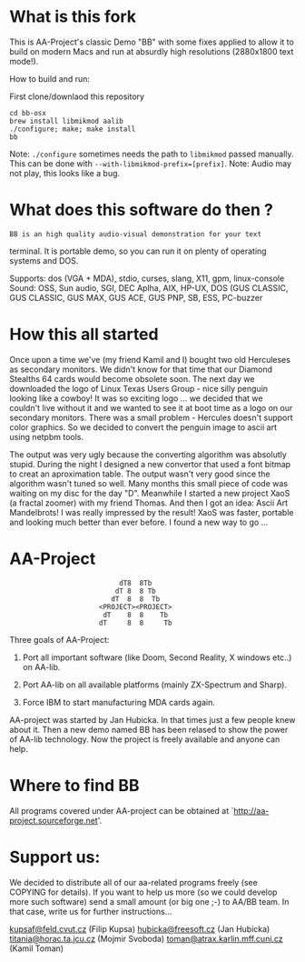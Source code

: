 What is this fork
=================
This is AA-Project's classic Demo "BB" with some fixes applied to allow it to build on modern Macs and run at absurdly high resolutions (2880x1800 text mode!).

How to build and run:

First clone/downlaod this repository
```
cd bb-osx
brew install libmikmod aalib
./configure; make; make install
bb
```
Note: `./configure` sometimes needs the path to `libmikmod` passed manually. This can be done with `--with-libmikmod-prefix=[prefix]`.
Note: Audio may not play, this looks like a bug.

What does this software do then ?
=================================

	BB is an high quality audio-visual demonstration for your text
terminal. It is portable demo, so you can run it on plenty of operating 
systems and DOS. 

Supports: dos (VGA + MDA), stdio, curses, slang, X11, gpm, linux-console
Sound:  OSS, Sun audio, SGI, DEC Aplha, AIX, HP-UX, DOS (GUS CLASSIC, GUS
        CLASSIC, GUS MAX, GUS ACE, GUS PNP, SB, ESS, PC-buzzer 

How this all started
====================

   Once upon a time we've (my friend Kamil and I) bought two old
Herculeses as secondary monitors. We didn't know for that time that our
Diamond Stealths 64 cards would become obsolete soon. The next day we
downloaded the logo of Linux Texas Users Group - nice silly penguin
looking like a cowboy! It was so exciting logo ... we decided that we
couldn't live without it and we wanted to see it at boot time as a logo
on our secondary monitors. There was a small problem - Hercules doesn't
support color graphics. So we decided to convert the penguin image to
ascii art using netpbm tools.

   The output was very ugly because the converting algorithm was
absolutly stupid.  During the night I designed a new convertor that
used a font bitmap to creat an aproximation table. The output wasn't
very good since the algorithm wasn't tuned so well. Many months this
small piece of code was waiting on my disc for the day "D". Meanwhile I
started a new project XaoS (a fractal zoomer) with my friend Thomas.
And then I got an idea: Ascii Art Mandelbrots!  I was really impressed
by the result! XaoS was faster, portable and looking much better than
ever before. I found a new way to go ...


AA-Project
==========

                               dT8  8Tb
                              dT 8  8 Tb
                             dT  8  8  Tb
                          <PROJECT><PROJECT>
                           dT    8  8    Tb
                          dT     8  8     Tb
   
Three goals of AA-Project:

  1. Port all important software (like Doom, Second Reality, X windows
     etc..) on AA-lib.

  2. Port AA-lib on all available platforms (mainly ZX-Spectrum and
     Sharp).

  3. Force IBM to start manufacturing MDA cards again.

   AA-project was started by Jan Hubicka. In that times just a few
people knew about it. Then a new demo named BB has been relased to show
the power of AA-lib technology. Now the project is freely available and
anyone can help.

Where to find BB
================

   All programs covered under AA-project can be obtained at
`http://aa-project.sourceforge.net'.

Support us:
===========

   We decided to distribute all of our aa-related programs freely (see
COPYING for details). If you want to help us more (so we could develop 
more such software) send a small amount (or big one ;-) to AA/BB team.
In that case, write us for further instructions...

kupsaf@feld.cvut.cz (Filip Kupsa)
hubicka@freesoft.cz (Jan Hubicka)
titania@horac.ta.jcu.cz (Mojmir Svoboda)
toman@atrax.karlin.mff.cuni.cz (Kamil Toman)
